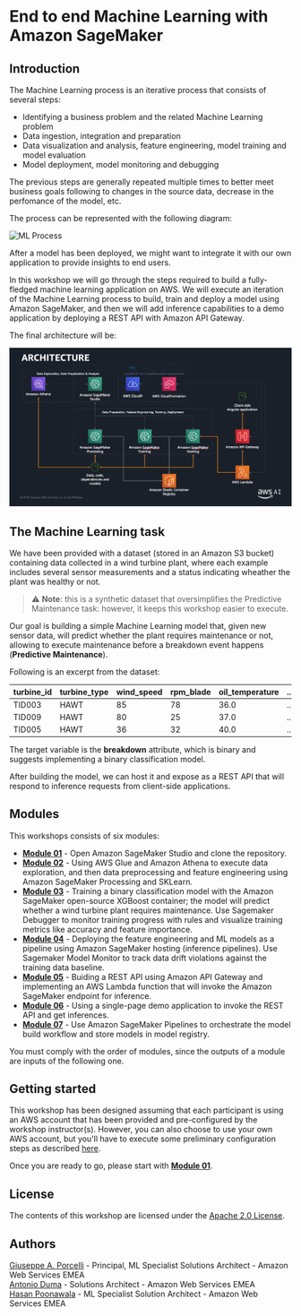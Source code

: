 # End to end Machine Learning with Amazon SageMaker

## Introduction

The Machine Learning process is an iterative process that consists of several steps:

- Identifying a business problem and the related Machine Learning problem
- Data ingestion, integration and preparation
- Data visualization and analysis, feature engineering, model training and model evaluation
- Model deployment, model monitoring and debugging

The previous steps are generally repeated multiple times to better meet business goals following to changes in the source data, decrease in the perfomance of the model, etc.

The process can be represented with the following diagram:

<img src="images/ml_process.png" alt="ML Process" />


After a model has been deployed, we might want to integrate it with our own application to provide insights to end users.

In this workshop we will go through the steps required to build a fully-fledged machine learning application on AWS. We will execute an iteration of the Machine Learning process to build, train and deploy a model using Amazon SageMaker, and then we will add inference capabilities to a demo application by deploying a REST API with Amazon API Gateway.

The final architecture will be:

<img src="images/architecture.png" alt="Architecture" />

## The Machine Learning task

We have been provided with a dataset (stored in an Amazon S3 bucket) containing data collected in a wind turbine plant, where each example includes several sensor measurements and a status indicating wheather the plant was healthy or not.

> ⚠️ **Note**: this is a synthetic dataset that oversimplifies the Predictive Maintenance task: however, it keeps this workshop easier to execute.

Our goal is building a simple Machine Learning model that, given new sensor data, will predict whether the plant requires maintenance or not, allowing to execute maintenance before a breakdown event happens (<b>Predictive Maintenance</b>).

Following is an excerpt from the dataset:

|turbine\_id|turbine\_type|wind\_speed|rpm\_blade|oil\_temperature|...|breakdown|
|-------|-------|-------|-------|-------|-------|-------|
|TID003|HAWT|85|78|36.0|...|yes|
|TID009|HAWT|80|25|37.0|...|no|
|TID005|HAWT|36|32|40.0|...|no|

The target variable is the **breakdown** attribute, which is binary and suggests implementing a binary classification model.

After building the model, we can host it and expose as a REST API that will respond to inference requests from client-side applications.

## Modules

This workshops consists of six modules:

- <a href="01_configure_sagemaker_studio/">**Module 01**</a> - Open Amazon SageMaker Studio and clone the repository.
- <a href="02_data_exploration_and_feature_eng/">**Module 02**</a> - Using AWS Glue and Amazon Athena to execute data exploration, and then data preprocessing and feature engineering using Amazon SageMaker Processing and SKLearn.
- <a href="03_train_model/">**Module 03**</a> - Training a binary classification model with the Amazon SageMaker open-source XGBoost container; the model will predict whether a wind turbine plant requires maintenance. Use Sagemaker Debugger to monitor training progress with rules and visualize training metrics like accuracy and feature importance.
- <a href="04_deploy_model/">**Module 04**</a> - Deploying the feature engineering and ML models as a pipeline using Amazon SageMaker hosting (inference pipelines). Use Sagemaker Model Monitor to track data drift violations against the training data baseline.
- <a href="05_API_Gateway_and_Lambda/">**Module 05**</a> - Buiding a REST API using Amazon API Gateway and implementing an AWS Lambda function that will invoke the Amazon SageMaker endpoint for inference.
- <a href="06_invoke_API/">**Module 06**</a> - Using a single-page demo application to invoke the REST API and get inferences.
- <a href="07_workflow/">**Module 07**</a> - Use Amazon SageMaker Pipelines to orchestrate the model build workflow and store models in model registry.

You must comply with the order of modules, since the outputs of a module are inputs of the following one.

## Getting started

This workshop has been designed assuming that each participant is using an AWS account that has been provided and pre-configured by the workshop instructor(s). However, you can also choose to use your own AWS account, but you'll have to execute some preliminary configuration steps as described <a href="setup/">here</a>.

Once you are ready to go, please start with <a href="01_configure_sagemaker_studio/">**Module 01**</a>.

## License

The contents of this workshop are licensed under the [Apache 2.0 License](./LICENSE).

## Authors

[Giuseppe A. Porcelli](https://it.linkedin.com/in/giuporcelli) - Principal, ML Specialist Solutions Architect - Amazon Web Services EMEA<br />
[Antonio Duma](https://it.linkedin.com/in/antoniod82) - Solutions Architect - Amazon Web Services EMEA <br />
[Hasan Poonawala](https://www.linkedin.com/in/hasanp) - ML Specialist Solution Architect - Amazon Web Services EMEA <br />
